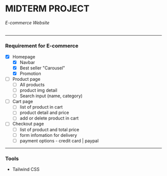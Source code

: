 # MIDTERM PROJECT

###### E-commerce Website

---

### Requirement for E-commerce

- [x] Homepage
  - [x] Navbar
  - [x] Best seller "Carousel"
  - [x] Promotion
- [ ] Product page
  - [ ] All products
  - [ ] product img detail
  - [ ] Search input (name, category)
- [ ] Cart page
  - [ ] list of product in cart
  - [ ] product detail and price
  - [ ] add or delete product in cart
- [ ] Checkout page
  - [ ] list of product and total price
  - [ ] form infomation for delivery
  - [ ] payment options - credit card | paypal

---

### Tools

- Tailwind CSS
